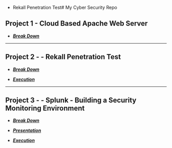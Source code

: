  -  Rekall Penetration Test# My Cyber Security Repo

## Project 1 - Cloud Based Apache Web Server

- ***[Break Down](./Project-1/Martina-Russo-Project-1-Technical-Brief.pdf)***

---

## Project 2 -  -  Rekall Penetration Test

- ***[Break Down](./Project-2/Martina-Russo-Project-2-Rekall-Penetration-Test-Report.pdf)***

- ***[Execution](./Project-2/Flags-Execution-Summary.pdf)***

---

## Project 3 -  -  Splunk - Building a Security Monitoring Environment

- ***[Break Down](./Project-3/Splunk-Report.pdf)***

- ***[Presentation](./Project-3/Splunk-Slide-Presentation.pdf)***

- ***[Execution](./Project-3/Splunk-Execution.txt)***
